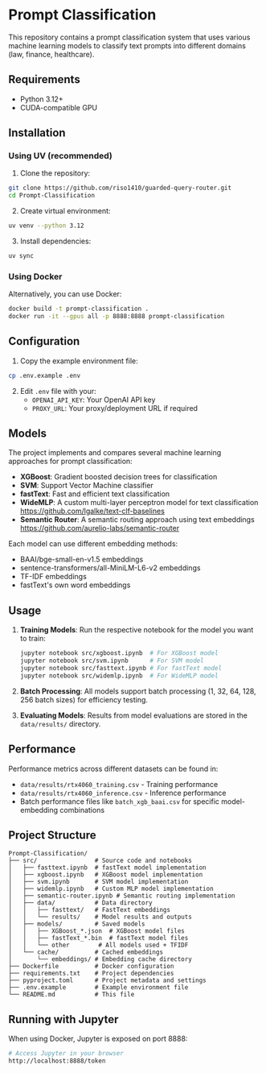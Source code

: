 # Prompt Classification

This repository contains a prompt classification system that uses various machine learning models to classify text prompts into different domains (law, finance, healthcare).

## Requirements

- Python 3.12+
- CUDA-compatible GPU

## Installation

### Using UV (recommended)

1. Clone the repository:
```bash
git clone https://github.com/riso1410/guarded-query-router.git
cd Prompt-Classification
```

2. Create virtual environment:
```bash
uv venv --python 3.12
```

3. Install dependencies:
```bash
uv sync
```

### Using Docker

Alternatively, you can use Docker:

```bash
docker build -t prompt-classification .
docker run -it --gpus all -p 8888:8888 prompt-classification
```

## Configuration

1. Copy the example environment file:
```bash
cp .env.example .env
```

2. Edit `.env` file with your:
   - `OPENAI_API_KEY`: Your OpenAI API key
   - `PROXY_URL`: Your proxy/deployment URL if required

## Models

The project implements and compares several machine learning approaches for prompt classification:

- **XGBoost**: Gradient boosted decision trees for classification
- **SVM**: Support Vector Machine classifier
- **fastText**: Fast and efficient text classification 
- **WideMLP**: A custom multi-layer perceptron model for text classification https://github.com/lgalke/text-clf-baselines
- **Semantic Router**: A semantic routing approach using text embeddings https://github.com/aurelio-labs/semantic-router

Each model can use different embedding methods:
- BAAI/bge-small-en-v1.5 embeddings
- sentence-transformers/all-MiniLM-L6-v2 embeddings
- TF-IDF embeddings
- fastText's own word embeddings

## Usage

1. **Training Models**:
   Run the respective notebook for the model you want to train:
   ```bash
   jupyter notebook src/xgboost.ipynb  # For XGBoost model
   jupyter notebook src/svm.ipynb      # For SVM model
   jupyter notebook src/fasttext.ipynb # For fastText model
   jupyter notebook src/widemlp.ipynb  # For WideMLP model
   ```

2. **Batch Processing**:
   All models support batch processing (1, 32, 64, 128, 256 batch sizes) for efficiency testing.

3. **Evaluating Models**:
   Results from model evaluations are stored in the `data/results/` directory.

## Performance

Performance metrics across different datasets can be found in:
- `data/results/rtx4060_training.csv` - Training performance
- `data/results/rtx4060_inference.csv` - Inference performance
- Batch performance files like `batch_xgb_baai.csv` for specific model-embedding combinations

## Project Structure

```
Prompt-Classification/
├── src/                # Source code and notebooks
│   ├── fasttext.ipynb  # fastText model implementation
│   ├── xgboost.ipynb   # XGBoost model implementation
│   ├── svm.ipynb       # SVM model implementation
│   ├── widemlp.ipynb   # Custom MLP model implementation
│   ├── semantic-router.ipynb # Semantic routing implementation
│   ├── data/           # Data directory
│   │   ├── fasttext/   # FastText embeddings
│   │   └── results/    # Model results and outputs
│   ├── models/         # Saved models
│   │   ├── XGBoost_*.json  # XGBoost model files
│   │   ├── fastText_*.bin  # fastText model files
│   │   └── other        # All models used + TFIDF
│   └── cache/          # Cached embeddings
│       └── embeddings/ # Embedding cache directory
├── Dockerfile          # Docker configuration
├── requirements.txt    # Project dependencies
├── pyproject.toml      # Project metadata and settings
├── .env.example        # Example environment file
└── README.md           # This file
```

## Running with Jupyter

When using Docker, Jupyter is exposed on port 8888:

```bash
# Access Jupyter in your browser
http://localhost:8888/token
```
